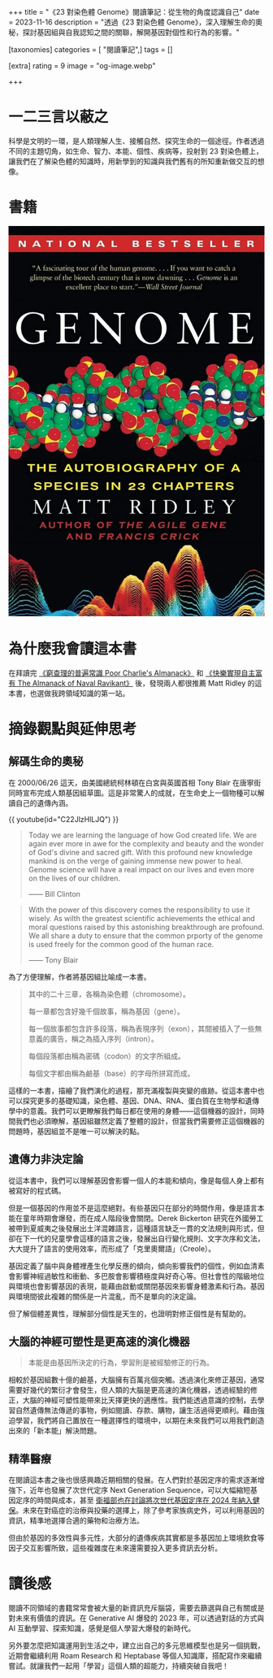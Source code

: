 +++
title = "《23 對染色體 Genome》閱讀筆記：從生物的角度認識自己"
date = 2023-11-16
description = "透過《23 對染色體 Genome》，深入理解生命的奧秘，探討基因組與自我認知之間的關聯，解開基因對個性和行為的影響。"

[taxonomies]
categories = [ "閱讀筆記",]
tags = []

[extra]
rating = 9
image = "og-image.webp"

+++

一二三言以蔽之
=======

科學是文明的一環，是人類理解人生、接觸自然、探究生命的一個途徑。作者透過不同的主題切角，如生命、智力、本能、個性、疾病等，投射到 23 對染色體上，讓我們在了解染色體的知識時，用新學到的知識與我們舊有的所知重新做交互的想像。

書籍
==
[![](book.webp)](https://www.goodreads.com/book/show/4591.Genome)

為什麼我會讀這本書
=========

在拜讀完 [《窮查理的普遍常識 Poor Charlie's Almanack》](@/reading-notes/poor-charlies-almanack/index.md) 和 [《快樂實現自主富有 The Almanack of Naval Ravikant》](@/reading-notes/the-almanack-of-naval-ravikant/index.md) 後，發現兩人都很推薦 Matt Ridley 的這本書，也選做我跨領域知識的第一站。

摘錄觀點與延伸思考
====

解碼生命的奧秘
-------

在 2000/06/26 這天，由美國總統柯林頓在白宮與英國首相 Tony Blair 在唐寧街同時宣布完成人類基因組草圖。這是非常驚人的成就，在生命史上一個物種可以解讀自己的遺傳內涵。

{{ youtube(id="C22JlzHlLJQ") }}

> Today we are learning the language of how God created life. We are again ever more in awe for the complexity and beauty and the wonder of God's divine and sacred gift. With this profound new knowledge mankind is on the verge of gaining immense new power to heal. Genome science will have a real impact on our lives and even more on the lives of our children.
>
> —— Bill Clinton

> With the power of this discovery comes the responsibility to use it wisely. As wilth the greatest scientific achievements the ethical and moral questions raised by this astonishing breakthrough are profound. We all share a duty to ensure that the common prporty of the genome is used freely for the common good of the human race.
>
> —— Tony Blair

為了方便理解，作者將基因組比喻成一本書。

> 其中的二十三章，各稱為染色體（chromosome）。
>
> 每一章都包含好幾千個故事，稱為基因（gene）。
>
> 每一個故事都包含許多段落，稱為表現序列（exon），其間被插入了一些無意義的廣告，稱之為插入序列（intron）。
>
> 每個段落都由稱為密碼（codon）的文字所組成。
>
> 每個文字都由稱為鹼基（base）的字母所拼寫而成。

這樣的一本書，描繪了我們演化的過程，那充滿複製與突變的痕跡。從這本書中也可以探究更多的基礎知識，染色體、基因、DNA、RNA、蛋白質在生物學和遺傳學中的意義。我們可以更瞭解我們每日都在使用的身體——這個機器的設計，同時間我們也必須暸解，基因組雖然定義了整體的設計，但當我們需要修正這個機器的問題時，基因組並不是唯一可以解決的點。

遺傳力非決定論
-------

從這本書中，我們可以理解基因會影響一個人的本能和傾向，像是每個人身上都有被寫好的程式碼。

但是一個基因的作用並不是這麼絕對。有些基因只在部分的時間作用，像是語言本能在童年時期會爆發，而在成人階段後會關閉。Derek Bickerton 研究在外國勞工被帶到夏威夷之後發展出土洋混雜語言，這種語言缺乏一貫的文法規則與形式，但卻在下一代的兒童學會這樣的語言之後，發展出自行變化規則、文字次序和文法，大大提升了語言的使用效率，而形成了「克里奧爾語」（Creole）。

基因定義了腦中與身體裡產生化學反應的傾向，傾向影響我們的個性，例如血清素會影響神經過敏性和衝動、多巴胺會影響積極度與好奇心等。但社會性的階級地位與環境也會影響基因的表現，能藉由啟動或關閉基因來影響身體激素和行為。基因與環境間彼此複雜的關係是一片混亂，而不是單向的決定論。

但了解個體差異性，理解部分個性是天生的，也證明對修正個性是有幫助的。

大腦的神經可塑性是更高速的演化機器
-----------------

> 本能是由基因所決定的行為，學習則是被經驗修正的行為。

相較於基因組數十億的鹼基，大腦擁有百萬兆個突觸。透過演化來修正基因，通常需要好幾代的繁衍才會發生，但人類的大腦是更高速的演化機器，透過經驗的修正，大腦的神經可塑性能帶來比天擇更快的適應性。我們能透過意識的控制，去學習自然遺傳無法傳遞的事物，例如閱讀、存款、購物，讓生活過得更順利。藉由強迫學習，我們將自己置放在一種選擇性的環境中，以期在未來我們可以用我們創造出來的「新本能」解決問題。

精準醫療
----

在閱讀這本書之後也很感興趣近期相關的發展。在人們對於基因定序的需求逐漸增強下，近年也發展了次世代定序 Next Generation Sequence，可以大幅縮短基因定序的時間與成本，甚至 [衛福部也在討論將次世代基因定序在 2024 年納入健保](https://www.mohw.gov.tw/cp-5013-58378-1.html)。未來在對癌症的治療與投藥的選擇上，除了參考家族病史外，可以利用基因的資訊，精準地選擇合適的藥物和治療方法。

但由於基因的多效性與多元性，大部分的遺傳疾病其實都是多基因加上環境飲食等因子交互影響所致，這些複雜度在未來還需要投入更多資訊去分析。

讀後感
===

閱讀不同領域的書籍常常會被大量的新資訊充斥腦袋，需要去篩選與自己有關或是對未來有價值的資訊。在 Generative AI 爆發的 2023 年，可以透過對話的方式與 AI 互動學習、探索知識，感覺是個人學習大爆發的新時代。

另外要怎麼把知識運用到生活之中，建立出自己的多元思維模型也是另一個挑戰，近期會繼續利用 Roam Research 和 Heptabase 等個人知識庫，搭配寫作來繼續嘗試。就讓我們一起用「學習」這個人類的超能力，持續突破自我吧！
